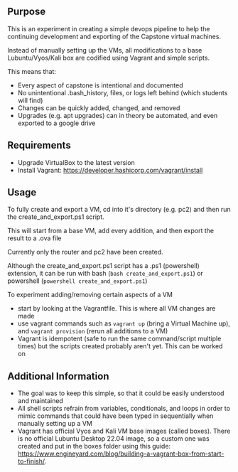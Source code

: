 ## Purpose 
This is an experiment in creating a simple devops pipeline to help the
continuing development and exporting of the Capstone virtual machines.

Instead of manually setting up the VMs, all modifications to a base
Lubuntu/Vyos/Kali box are codified using Vagrant and simple scripts.

This means that:
 - Every aspect of capstone is intentional and documented
 - No unintentional .bash_history, files, or logs left behind (which students
   will find)
 - Changes can be quickly added, changed, and removed
 - Upgrades (e.g. apt upgrades) can in theory be automated, and even exported 
   to a google drive

## Requirements
 - Upgrade VirtualBox to the latest version
 - Install Vagrant: https://developer.hashicorp.com/vagrant/install

## Usage

To fully create and export a VM, cd into it's directory (e.g. pc2) and then run the
create_and_export.ps1 script.

This will start from a base VM, add every addition, and then export the result to a .ova file

Currently only the router and pc2 have been created.

Although the create_and_export.ps1 script has a .ps1 (powershell) extension, it can be run with bash (`bash create_and_export.ps1`) or powershell (`powershell create_and_export.ps1`)

To experiment adding/removing certain aspects of a VM
 - start by looking at the Vagrantfile. This is where all VM changes are made
 - use vagrant commands such as `vagrant up` (bring a Virtual Machine up), and `vagrant provision` (rerun all additions to a VM)
 - Vagrant is idempotent (safe to run the same command/script multiple times) but the scripts created probably aren't yet. This can be worked on

## Additional Information

- The goal was to keep this simple, so that it could be easily understood and
  maintained
- All shell scripts refrain from variables, conditionals, and loops in order
  to mimic commands that could have been typed in sequentially when manually
setting up a VM
- Vagrant has official Vyos and Kali VM base images (called boxes). There is no official Lubuntu
  Desktop 22.04 image, so a custom one was created and put in the boxes
folder using this guide: https://www.engineyard.com/blog/building-a-vagrant-box-from-start-to-finish/.


